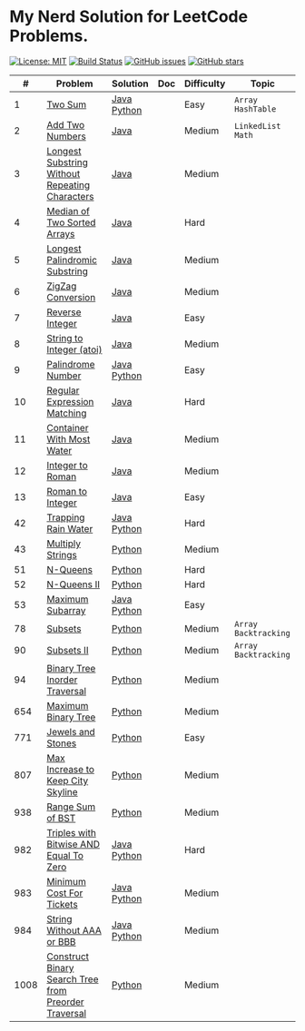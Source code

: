 # My Nerd Solution for LeetCode Problems.

[![License: MIT](https://img.shields.io/badge/License-MIT-brightgreen.svg)](https://opensource.org/licenses/MIT)
[![Build Status](https://travis-ci.com/isudox/leetcode-solution.svg?branch=master)](https://travis-ci.com/isudox/leetcode-solution)
[![GitHub issues](https://img.shields.io/github/issues/isudox/leetcode-solution.svg)](https://github.com/isudox/leetcode-solution/issues)
[![GitHub stars](https://img.shields.io/github/stars/isudox/leetcode-solution.svg)](https://github.com/isudox/leetcode-solution)


| # | Problem | Solution | Doc | Difficulty | Topic |
|---|-----|--------|----|----------|---|
|1|[Two Sum](https://leetcode.com/problems/two-sum/)|[Java](algorithms/java-solution/src/main/java/com/leetcode/solution/TwoSum.java) [Python](algorithms/python-solution/solution/two_sum.py)||Easy|`Array` `HashTable`|
|2|[Add Two Numbers](https://leetcode.com/problems/add-two-numbers/)|[Java](algorithms/java-solution/src/main/java/com/leetcode/solution/AddTwoNumbers.java)||Medium|`LinkedList` `Math`|
|3|[Longest Substring Without Repeating Characters](https://leetcode.com/problems/longest-substring-without-repeating-characters/)|[Java](algorithms/java-solution/src/main/java/com/leetcode/solution/LongestSubstringWithoutRepeatingCharacters.java)||Medium||
|4|[Median of Two Sorted Arrays](https://leetcode.com/problems/median-of-two-sorted-arrays) | [Java](algorithms/java-solution/src/main/java/com/leetcode/solution/MedianOfTwoSortedArrays.java) |  | Hard |  |
|5|[Longest Palindromic Substring](https://leetcode.com/problems/longest-palindromic-substring) | [Java](algorithms/java-solution/src/main/java/com/leetcode/solution/LongestPalindromicSubstring.java) | | Medium | |
|6|[ZigZag Conversion](https://leetcode.com/problems/zigzag-conversion) | [Java](algorithms/java-solution/src/main/java/com/leetcode/solution/ZigZagConversion.java) | | Medium | |
|7|[Reverse Integer](https://leetcode.com/problems/reverse-integer) | [Java](algorithms/java-solution/src/main/java/com/leetcode/solution/ReverseInteger.java) |  | Easy |  |
|8|[String to Integer (atoi)](https://leetcode.com/problems/string-to-integer-atoi) | [Java](algorithms/java-solution/src/main/java/com/leetcode/solution/StringToInteger.java) |  | Medium |  |
|9|[Palindrome Number](https://leetcode.com/problems/palindrome-number) | [Java](algorithms/java-solution/src/main/java/com/leetcode/solution/PalindromeNumber.java) [Python](algorithms/python-solution/solution/palindrome_number.py) |  | Easy |  |
|10|[Regular Expression Matching](https://leetcode.com/problems/regular-expression-matching) | [Java](algorithms/java-solution/src/main/java/com/leetcode/solution/RegularExpressionMatching.java) |  | Hard |  |
|11|[Container With Most Water](https://leetcode.com/problems/container-with-most-water) | [Java](algorithms/java-solution/src/main/java/com/leetcode/solution/ContainerWithMostWater.java) |  | Medium |  |
|12|[Integer to Roman](https://leetcode.com/problems/integer-to-roman) | [Java](algorithms/java-solution/src/main/java/com/leetcode/solution/IntegerToRoman.java) |  | Medium |  |
|13|[Roman to Integer](https://leetcode.com/problems/roman-to-integer) | [Java](algorithms/java-solution/src/main/java/com/leetcode/solution/RomanToInteger.java) |  | Easy |  |
|42|[Trapping Rain Water](https://leetcode.com/problems/trapping-rain-water/)|[Java](algorithms/java-solution/src/main/java/com/leetcode/solution/TrappingRainWater.java) [Python](algorithms/python-solution/solution/trapping_rain_water.py)||Hard||
|43|[Multiply Strings](https://leetcode.com/problems/multiply-strings/)|[Python](algorithms/python-solution/solution/multiply_strings.py)||Medium||
|51|[N-Queens](https://leetcode.com/problems/n-queens/)|[Python](algorithms/python-solution/solution/n_queens.py)||Hard||
|52|[N-Queens II](https://leetcode.com/problems/n-queens-ii/)|[Python](algorithms/python-solution/solution/n_queens_ii.py)||Hard||
|53|[Maximum Subarray](https://leetcode.com/problems/maximum-subarray/)|[Java](algorithms/java-solution/src/main/java/com/leetcode/solution/MaximumSubarray.java) [Python](algorithms/python-solution/solution/maximum_subarray.py)||Easy||
|78|[Subsets](https://leetcode.com/problems/subsets/)|[Python](algorithms/python-solution/solution/subsets.py)||Medium|`Array` `Backtracking`|
|90|[Subsets II](https://leetcode.com/problems/subsets-ii/)|[Python](algorithms/python-solution/solution/subsets_ii.py)||Medium|`Array` `Backtracking`|
|94|[Binary Tree Inorder Traversal](https://leetcode.com/problems/binary-tree-inorder-traversal/)|[Python](algorithms/python-solution/solution/binary_tree_inorder_traversal.py)||Medium||
|654|[Maximum Binary Tree](https://leetcode.com/problems/maximum-binary-tree/)|[Python](algorithms/python-solution/solution/maximum_binary_tree.py) ||Medium| |
|771|[Jewels and Stones](https://leetcode.com/problems/jewels-and-stones/)|[Python](algorithms/python-solution/solution/jewels_and_stones.py)||Easy||
|807|[Max Increase to Keep City Skyline](https://leetcode.com/problems/max-increase-to-keep-city-skyline/)|[Python](algorithms/python-solution/solution/max_increase_to_keep_city_skyline.py)||Medium||
|938|[Range Sum of BST](https://leetcode.com/problems/range-sum-of-bst/)|[Python](algorithms/python-solution/solution/range_sum_of_bst.py)||Medium||
|982|[Triples with Bitwise AND Equal To Zero](https://leetcode.com/problems/triples-with-bitwise-and-equal-to-zero) | [Java](algorithms/java-solution/src/main/java/com/leetcode/solution/TriplesWithBitwiseAndEqualToZero.java) [Python](algorithms/python-solution/solution/triples_with_bitwise_and_equal_to_zero.py) | | Hard | |
|983|[Minimum Cost For Tickets](https://leetcode.com/problems/minimum-cost-for-tickets) | [Java](algorithms/java-solution/src/main/java/com/leetcode/solution/MinimumCostForTickets.java) [Python](algorithms/python-solution/solution/minimum_cost_for_tickets.py) | | Medium | |
|984|[String Without AAA or BBB](https://leetcode.com/problems/string-without-aaa-or-bbb) | [Java](algorithms/java-solution/src/main/java/com/leetcode/solution/StringWithout3aOr3b.java) [Python](algorithms/python-solution/solution/string_without_3a3b.py) | | Medium | |
|1008|[Construct Binary Search Tree from Preorder Traversal](https://leetcode.com/problems/construct-binary-search-tree-from-preorder-traversal)|[Python](algorithms/python-solution/solution/construct_binary_search_tree_from_preorder_traversal.py)||Medium||
